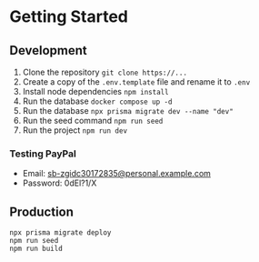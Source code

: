 # Getting Started

## Development

1. Clone the repository `git clone https://...`
2. Create a copy of the `.env.template` file and rename it to `.env`
3. Install node dependencies `npm install`
4. Run the database `docker compose up -d`
5. Run the database `npx prisma migrate dev --name "dev"`
6. Run the seed command `npm run seed`
7. Run the project `npm run dev`

### Testing PayPal

- Email: sb-zgidc30172835@personal.example.com
- Password: 0dEl?1/X

## Production

```
npx prisma migrate deploy
npm run seed
npm run build
```
